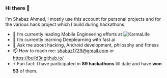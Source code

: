 ### Hi there 👋
I'm Shabaz Ahmed, I mostly use this account for personal projects and for the various hack project which I build during hackathons.
- 🔭 I’m currently leading Mobile Engineering efforts at ![KarmaLife](https://karmalife.ai)
- 🌱 I’m currently learning Deeplearning with fast.ai
- 💬 Ask me about hacking, Android development, philosphy and fitness
- 📫 How to reach me: shabaz1729@gmail.com or https://build3r.github.io/
- ⚡ Fun fact: I have participated in **89 hackathons** till date and have **won 53** of them.
<!--
**build3r/build3r** is a ✨ _special_ ✨ repository because its `README.md` (this file) appears on your GitHub profile.

Here are some ideas to get you started:

 ...

- 👯 I’m looking to collaborate on ...
- 🤔 I’m looking for help with ...
...
 ...
- 😄 Pronouns: ...
-->
